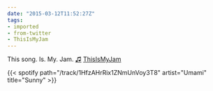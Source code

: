 ```yaml
---
date: "2015-03-12T11:52:27Z"
tags:
- imported
- from-twitter
- ThisIsMyJam
---
```

This song. Is. My. Jam. [♫](https://t.thisismyjam.com/jphastings/_9rna1ln) [ThisIsMyJam](/tags/thisismyjam)

{{< spotify path="/track/1HfzAHrRix1ZNmUnVoy3T8" artist="Umami" title="Sunny" >}}
